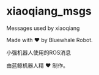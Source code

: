 # xiaoqiang_msgs

Messages used by xiaoqiang
  
Made with :heart: by Bluewhale Robot.
  
小强机器人使用的ROS消息
  
由蓝鲸机器人精 :heart: 制作。
